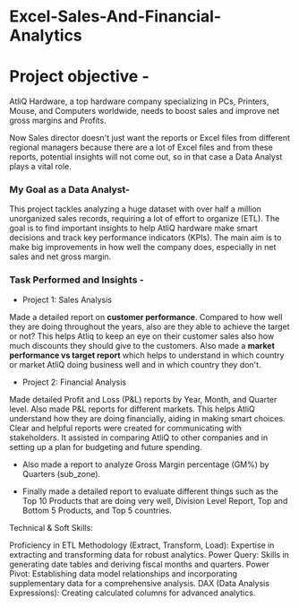 # Excel-Sales-And-Financial-Analytics
# Project objective - 

AtliQ Hardware, a top hardware company specializing in PCs, Printers, Mouse, and Computers worldwide, needs to boost sales and improve net gross margins and Profits.

Now Sales director doesn't just want the reports or Excel files from different regional managers because there are a lot of Excel files and from these reports, potential insights will not come out, so in that case a Data Analyst plays a vital role.

### My Goal as a Data Analyst- 

This project tackles analyzing a huge dataset with over half a million unorganized sales records, requiring a lot of effort to organize (ETL). The goal is to find important insights to help AtliQ hardware make smart decisions and track key performance indicators (KPIs). The main aim is to make big improvements in how well the company does, especially in net sales and net gross margin.

### Task Performed and Insights - 

* Project 1: Sales Analysis

Made a detailed report on **customer performance**. Compared to how well they are doing throughout the years, also are they able to achieve the target or not?
This helps Atliq to keep an eye on their customer sales also how much discounts they should give to the customers.
Also made a **market performance vs target report** which helps to understand in which country or market AtliQ doing business well and in which country they don't.

* Project 2: Financial Analysis

Made detailed Profit and Loss (P&L) reports by Year, Month, and Quarter level.  Also made P&L reports for different markets.
This helps AtliQ understand how they are doing financially, aiding in making smart choices. Clear and helpful reports were created for communicating with stakeholders. It assisted in comparing AtliQ to other companies and in setting up a plan for budgeting and future spending.

* Also made a report to analyze Gross Margin percentage (GM%) by Quarters (sub_zone).

* Finally made a detailed report to evaluate different things such as the Top 10 Products that are doing very well, Division Level Report, Top and Bottom 5 Products, and Top 5 countries.

Technical & Soft Skills:

Proficiency in ETL Methodology (Extract, Transform, Load): Expertise in extracting and transforming data for robust analytics.
Power Query: Skills in generating date tables and deriving fiscal months and quarters.
Power Pivot: Establishing data model relationships and incorporating supplementary data for a comprehensive analysis.
DAX (Data Analysis Expressions): Creating calculated columns for advanced analytics.
